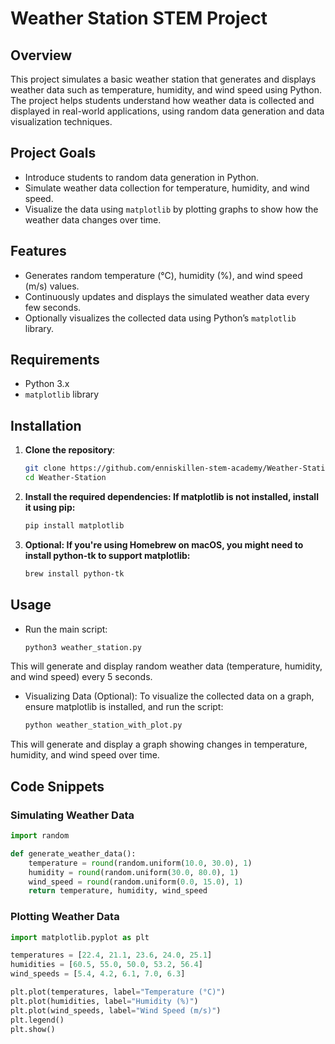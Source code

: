 # Weather Station STEM Project

## Overview
This project simulates a basic weather station that generates and displays weather data such as temperature, humidity, and wind speed using Python. The project helps students understand how weather data is collected and displayed in real-world applications, using random data generation and data visualization techniques.

## Project Goals
- Introduce students to random data generation in Python.
- Simulate weather data collection for temperature, humidity, and wind speed.
- Visualize the data using `matplotlib` by plotting graphs to show how the weather data changes over time.

## Features
- Generates random temperature (°C), humidity (%), and wind speed (m/s) values.
- Continuously updates and displays the simulated weather data every few seconds.
- Optionally visualizes the collected data using Python’s `matplotlib` library.

## Requirements
- Python 3.x
- `matplotlib` library

## Installation

1. **Clone the repository**:
   ```bash
   git clone https://github.com/enniskillen-stem-academy/Weather-Station.git
   cd Weather-Station
2. **Install the required dependencies: If matplotlib is not installed, install it using pip:**
    ```bash
    pip install matplotlib
3. **Optional: If you're using Homebrew on macOS, you might need to install python-tk to support matplotlib:**
    ```bash
    brew install python-tk

## Usage
- Run the main script:
    ```bash
    python3 weather_station.py
This will generate and display random weather data (temperature, humidity, and wind speed) every 5 seconds.
- Visualizing Data (Optional): To visualize the collected data on a graph, ensure matplotlib is installed, and run the script:
    ```bash 
    python weather_station_with_plot.py
This will generate and display a graph showing changes in temperature, humidity, and wind speed over time.

## Code Snippets
### Simulating Weather Data

```python
import random

def generate_weather_data():
    temperature = round(random.uniform(10.0, 30.0), 1)
    humidity = round(random.uniform(30.0, 80.0), 1)
    wind_speed = round(random.uniform(0.0, 15.0), 1)
    return temperature, humidity, wind_speed
```
### Plotting Weather Data

```python
import matplotlib.pyplot as plt

temperatures = [22.4, 21.1, 23.6, 24.0, 25.1]
humidities = [60.5, 55.0, 50.0, 53.2, 56.4]
wind_speeds = [5.4, 4.2, 6.1, 7.0, 6.3]

plt.plot(temperatures, label="Temperature (°C)")
plt.plot(humidities, label="Humidity (%)")
plt.plot(wind_speeds, label="Wind Speed (m/s)")
plt.legend()
plt.show()

```